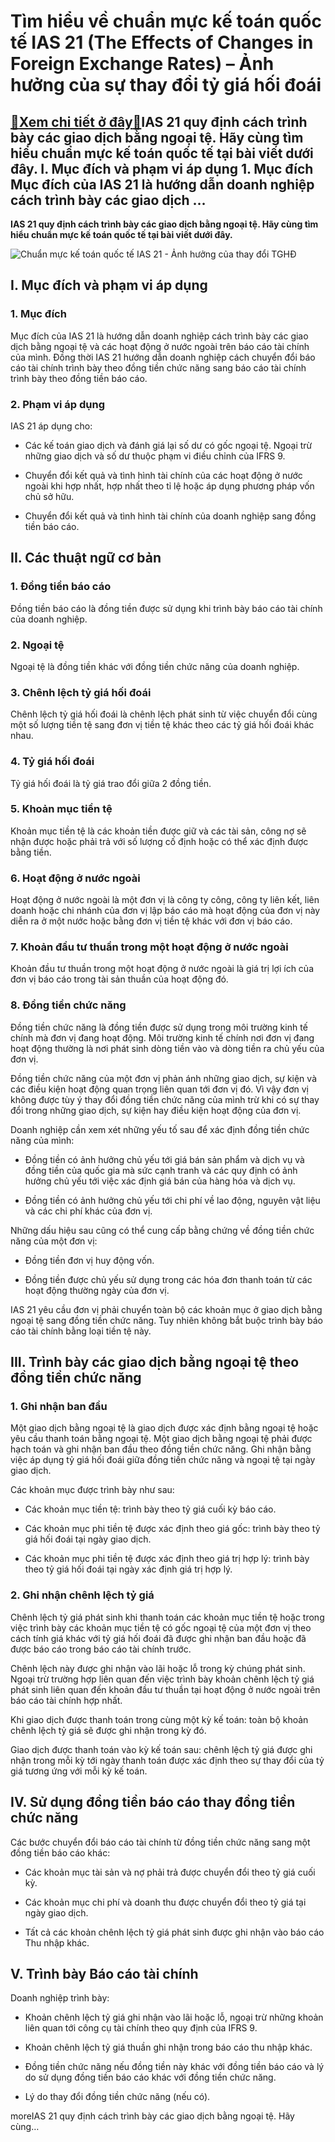 Tìm hiểu về chuẩn mực kế toán quốc tế IAS 21 (The Effects of Changes in Foreign Exchange Rates) – Ảnh hưởng của sự thay đổi tỷ giá hối đoái
===========================================================================================================================================

[:gift:Xem chi tiết ở đây:gift:](https://hddtvn.com/tim-hieu-ve-chuan-muc-ke-toan-quoc-te-ias-21-the-effects-of-changes-in-foreign-exchange-rates-anh-huong-cua-su-thay-doi-ty-gia-hoi-doai/)IAS 21 quy định cách trình bày các giao dịch bằng ngoại tệ. Hãy cùng tìm hiểu chuẩn mực kế toán quốc tế tại bài viết dưới đây. I. Mục đích và phạm vi áp dụng 1. Mục đích Mục đích của IAS 21 là hướng dẫn doanh nghiệp cách trình bày các giao dịch …
------------------------------------------------------------------------------------------------------------------------------------------------------------------------------------------------------------------------------------------------------

**IAS 21 quy định cách trình bày các giao dịch bằng ngoại tệ. Hãy cùng tìm hiểu chuẩn mực kế toán quốc tế tại bài viết dưới đây.**


![Chuẩn mực kế toán quốc tế IAS 21 - Ảnh hưởng của thay đổi TGHĐ](https://hddtvn.com/wp-content/uploads/2021/01/BpVpK2H-scaled.jpg "Chuẩn mực kế toán quốc tế IAS 21 - Ảnh hưởng của thay đổi TGHĐ")


I. Mục đích và phạm vi áp dụng
------------------------------


### 1. Mục đích


Mục đích của IAS 21 là hướng dẫn doanh nghiệp cách trình bày các giao dịch bằng ngoại tệ và các hoạt động ở nước ngoài trên báo cáo tài chính của mình. Đồng thời IAS 21 hướng dẫn doanh nghiệp cách chuyển đổi báo cáo tài chính trình bày theo đồng tiền chức năng sang báo cáo tài chính trình bày theo đồng tiền báo cáo.


### 2. Phạm vi áp dụng


IAS 21 áp dụng cho:




* Các kế toán giao dịch và đánh giá lại số dư có gốc ngoại tệ. Ngoại trừ những giao dịch và số dư thuộc phạm vi điều chỉnh của IFRS 9.

* Chuyển đổi kết quả và tình hình tài chính của các hoạt động ở nước ngoài khi hợp nhất, hợp nhất theo tỉ lệ hoặc áp dụng phương pháp vốn chủ sở hữu.

* Chuyển đổi kết quả và tình hình tài chính của doanh nghiệp sang đồng tiền báo cáo.



II. Các thuật ngữ cơ bản
------------------------


### 1. Đồng tiền báo cáo


Đồng tiền báo cáo là đồng tiền được sử dụng khi trình bày báo cáo tài chính của doanh nghiệp.


### 2. Ngoại tệ


Ngoại tệ là đồng tiền khác với đồng tiền chức năng của doanh nghiệp.


### 3. Chênh lệch tỷ giá hối đoái


Chênh lệch tỷ giá hối đoái là chênh lệch phát sinh từ việc chuyển đổi cùng một số lượng tiền tệ sang đơn vị tiền tệ khác theo các tỷ giá hối đoái khác nhau.


### 4. Tỷ giá hối đoái


Tỷ giá hối đoái là tỷ giá trao đổi giữa 2 đồng tiền.


### 5. Khoản mục tiền tệ


Khoản mục tiền tệ là các khoản tiền được giữ và các tài sản, công nợ sẽ nhận được hoặc phải trả với số lượng cố định hoặc có thể xác định được bằng tiền.


### 6. Hoạt động ở nước ngoài


Hoạt động ở nước ngoài là một đơn vị là công ty công, công ty liên kết, liên doanh hoặc chi nhánh của đơn vị lập báo cáo mà hoạt động của đơn vị này diễn ra ở một nước hoặc bằng đơn vị tiền tệ khác với đơn vị báo cáo.


### 7. Khoản đầu tư thuần trong một hoạt động ở nước ngoài


Khoản đầu tư thuần trong một hoạt động ở nước ngoài là giá trị lợi ích của đơn vị báo cáo trong tài sản thuần của hoạt động đó.


### 8. Đồng tiền chức năng


Đồng tiền chức năng là đồng tiền được sử dụng trong môi trường kinh tế chính mà đơn vị đang hoạt động. Môi trường kinh tế chính nơi đơn vị đang hoạt động thường là nơi phát sinh dòng tiền vào và dòng tiền ra chủ yếu của đơn vị.


Đồng tiền chức năng của một đơn vị phản ánh những giao dịch, sự kiện và các điều kiện hoạt động quan trọng liên quan tới đơn vị đó. Vì vậy đơn vị không được tùy ý thay đổi đồng tiền chức năng của mình trừ khi có sự thay đổi trong những giao dịch, sự kiện hay điều kiện hoạt động của đơn vị.


Doanh nghiệp cần xem xét những yếu tố sau để xác định đồng tiền chức năng của mình:




* Đồng tiền có ảnh hưởng chủ yếu tới giá bán sản phẩm và dịch vụ và đồng tiền của quốc gia mà sức cạnh tranh và các quy định có ảnh hưởng chủ yếu tới việc xác định giá bán của hàng hóa và dịch vụ.

* Đồng tiền có ảnh hưởng chủ yếu tới chi phí về lao động, nguyên vật liệu và các chi phí khác của đơn vị.



Những dấu hiệu sau cũng có thể cung cấp bằng chứng về đồng tiền chức năng của một đơn vị:




* Đồng tiền đơn vị huy động vốn.

* Đồng tiền được chủ yếu sử dụng trong các hóa đơn thanh toán từ các hoạt động thường ngày của đơn vị.



IAS 21 yêu cầu đơn vị phải chuyển toàn bộ các khoản mục ở giao dịch bằng ngoại tệ sang đồng tiền chức năng. Tuy nhiên không bắt buộc trình bày báo cáo tài chính bằng loại tiền tệ này.


III. Trình bày các giao dịch bằng ngoại tệ theo đồng tiền chức năng
-------------------------------------------------------------------


### 1. Ghi nhận ban đầu


Một giao dịch bằng ngoại tệ là giao dịch được xác định bằng ngoại tệ hoặc yêu cầu thanh toán bằng ngoại tệ. Một giao dịch bằng ngoại tệ phải được hạch toán và ghi nhận ban đầu theo đồng tiền chức năng. Ghi nhận bằng việc áp dụng tỷ giá hối đoái giữa đồng tiền chức năng và ngoại tệ tại ngày giao dịch.


Các khoản mục được trình bày như sau:




* Các khoản mục tiền tệ: trình bày theo tỷ giá cuối kỳ báo cáo.

* Các khoản mục phi tiền tệ được xác định theo giá gốc: trình bày theo tỷ giá hối đoái tại ngày giao dịch.

* Các khoản mục phi tiền tệ được xác định theo giá trị hợp lý: trình bày theo tỷ giá hối đoái tại ngày xác định giá trị hợp lý.



### 2. Ghi nhận chênh lệch tỷ giá


Chênh lệch tỷ giá phát sinh khi thanh toán các khoản mục tiền tệ hoặc trong việc trình bày các khoản mục tiền tệ có gốc ngoại tệ của một đơn vị theo cách tính giá khác với tỷ giá hối đoái đã được ghi nhận ban đầu hoặc đã được báo cáo trong báo cáo tài chính trước.


Chênh lệch này được ghi nhận vào lãi hoặc lỗ trong kỳ chúng phát sinh. Ngoại trừ trường hợp liên quan đến việc trình bày khoản chênh lệch tỷ giá phát sinh liên quan đến khoản đầu tư thuần tại hoạt động ở nước ngoài trên báo cáo tài chính hợp nhất.


Khi giao dịch được thanh toán trong cùng một kỳ kế toán: toàn bộ khoản chênh lệch tỷ giá sẽ được ghi nhận trong kỳ đó.


Giao dịch được thanh toán vào kỳ kế toán sau: chênh lệch tỷ giá được ghi nhận trong mỗi kỳ tới ngày thanh toán được xác định theo sự thay đổi của tỷ giá tương ứng với mỗi kỳ kế toán.


IV. Sử dụng đồng tiền báo cáo thay đồng tiền chức năng
------------------------------------------------------



Các bước chuyển đổi báo cáo tài chính từ đồng tiền chức năng sang một đồng tiền báo cáo khác:




* Các khoản mục tài sản và nợ phải trả được chuyển đổi theo tỷ giá cuối kỳ.

* Các khoản mục chi phí và doanh thu được chuyển đổi theo tỷ giá tại ngày giao dịch.

* Tất cả các khoản chênh lệch tỷ giá phát sinh được ghi nhận vào báo cáo Thu nhập khác.



V. Trình bày Báo cáo tài chính
------------------------------


Doanh nghiệp trình bày:




* Khoản chênh lệch tỷ giá ghi nhận vào lãi hoặc lỗ, ngoại trừ những khoản liên quan tới công cụ tài chính theo quy định của IFRS 9.

* Khoản chênh lệch tỷ giá thuần ghi nhận trong báo cáo thu nhập khác.

* Đồng tiền chức năng nếu đồng tiền này khác với đồng tiền báo cáo và lý do sử dụng đồng tiền báo cáo khác với đồng tiền chức năng.

* Lý do thay đổi đồng tiền chức năng (nếu có).



moreIAS 21 quy định cách trình bày các giao dịch bằng ngoại tệ. Hãy cùng…



